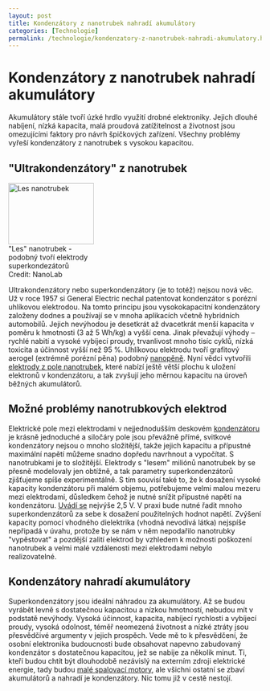 ```yaml
---
layout: post
title: Kondenzátory z nanotrubek nahradí akumulátory
categories: [Technologie]
permalink: /technologie/kondenzatory-z-nanotrubek-nahradi-akumulatory.html
---
```

# Kondenzátory z nanotrubek nahradí akumulátory

Akumulátory stále tvoří úzké hrdlo využití drobné elektroniky. Jejich dlouhé nabíjení, nízká kapacita, malá proudová zatížitelnost a životnost jsou omezujícími faktory pro návrh špičkových zařízení. Všechny problémy vyřeší kondenzátory z nanotrubek s vysokou kapacitou.

## "Ultrakondenzátory" z nanotrubek

<div class="obry" style="width:187px"><div class="leftbox"><img alt="Les nanotrubek" height="122" src="http://techblog.srubar.net/images/les-nanotrubek-kondenzatory.jpg" width="170"/></div>"Les" nanotrubek - podobný tvoří elektrody superkondezátorů<br/>Credit: NanoLab</div> 

Ultrakondenzátory nebo superkondenzátory (je to totéž) nejsou nová věc. Už v roce 1957 si General Electric nechal patentovat kondenzátor s porézní uhlíkovou elektrodou. Na tomto principu jsou vysokokapacitní kondenzátory založeny dodnes a používají se v mnoha aplikacích včetně hybridních automobilů. Jejich nevýhodou je desetkrát až dvacetkrát menší kapacita v poměru k hmotnosti (3 až 5 Wh/kg) a vyšší cena. Jinak převažují výhody – rychlé nabití a vysoké vybíjecí proudy, trvanlivost mnoho tisíc cyklů, nízká toxicita a účinnost vyšší než 95 %. Uhlíkovou elektrodu tvoří grafitový aerogel (extrémně porézní pěna) podobný [nanopěně](http://techblog.srubar.net/nano/pata-forma-uhliku-nanopena.html). Nyní vědci vytvořili [elektrody z pole nanotrubek](http://web.mit.edu/newsoffice/2006/batteries-0208.html), které nabízí ještě větší plochu k uložení elektronů v kondenzátoru, a tak zvyšují jeho měrnou kapacitu na úroveň běžných akumulátorů.

## Možné problémy nanotrubkových elektrod

Elektrické pole mezi elektrodami v nejjednodušším deskovém [kondenzátoru](http://cs.wikipedia.org/wiki/Kondenzátor) je krásně jednoduché a siločáry pole jsou převážně přímé, svitkové kondenzátory nejsou o mnoho složitější, takže jejich kapacitu a přípustné maximální napětí můžeme snadno dopředu navrhnout a vypočítat. S nanotrubkami je to složitější. Elektrody s "lesem" miliónů nanotrubek by se přesně modelovaly jen obtížně, a tak parametry superkondenzátorů zjišťujeme spíše experimentálně. S tím souvisí také to, že k dosažení vysoké kapacity kondenzátoru při malém objemu, potřebujeme velmi malou mezeru mezi elektrodami, důsledkem čehož je nutné snížit přípustné napětí na kondenzátoru. [Uvádí se](http://en.wikipedia.org/wiki/Supercapacitor) nejvýše 2,5 V. V praxi bude nutné řadit mnoho superkondenzátorů za sebe k dosažení použitelných hodnot napětí. Zvýšení kapacity pomocí vhodného dielektrika (vhodná nevodivá látka) nejspíše nepřipadá v úvahu, protože by se nám v něm nepodařilo nanotrubky "vypěstovat" a pozdější zalití elektrod by vzhledem k možnosti poškození nanotrubek a velmi malé vzdálenosti mezi elektrodami nebylo realizovatelné.

## Kondenzátory nahradí akumulátory

Superkondenzátory jsou ideální náhradou za akumulátory. Až se budou vyrábět levně s dostatečnou kapacitou a nízkou hmotností, nebudou mít v podstatě nevýhody. Vysoká účinnost, kapacita, nabíjecí rychlosti a vybíjecí proudy, vysoká odolnost, téměř neomezená životnost a nízké ztráty jsou přesvědčivé argumenty v jejich prospěch. Vede mě to k přesvědčení, že osobní elektronika budoucnosti bude obsahovat napevno zabudovaný kondenzátor s dostatečnou kapacitou, jež se nabije za několik minut. Ti, kteří budou chtít být dlouhodobě nezávislý na externím zdroji elektrické energie, tady budou [malé spalovací motory](http://techblog.srubar.net/technologie/male-spalovaci-motory-misto-akumulatoru.html), ale všichni ostatní se zbaví akumulátorů a nahradí je kondenzátory. Nic tomu již v cestě nestojí.

